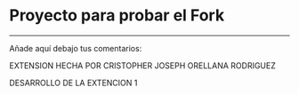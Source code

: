 # Proyecto para probar el Fork

----
Añade aquí debajo tus comentarios:

<!-- A partir de aquí (esta línea no se muestra) -->
EXTENSION HECHA POR CRISTOPHER JOSEPH ORELLANA RODRIGUEZ

DESARROLLO DE LA EXTENCION 1